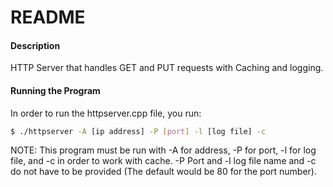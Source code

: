 # README

#### Description
HTTP Server that handles GET and PUT requests with Caching and logging.
#### Running the Program
In order to run the httpserver.cpp file, you run:
```sh
$ ./httpserver -A [ip address] -P [port] -l [log file] -c
```
NOTE: This program must be run with -A for address, -P for port, -l for log file, and -c in order to work with cache. -P Port and -l log file name  and -c do not have to be provided (The default would be 80 for the port number).
